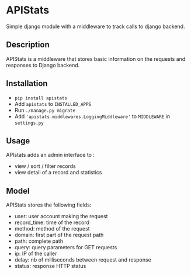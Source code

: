 # APIStats

Simple django module with a middleware to track calls to django backend. 

## Description

APIStats is a middleware that stores basic information on the requests and responses to Django backend.

## Installation

* `pip install apistats`
* Add `apistats` to `INSTALLED_APPS`
* Run `./manage.py migrate`
* Add `'apistats.middlewares.LoggingMiddleware'` to `MIDDLEWARE` in `settings.py`

## Usage 

APIstats adds an admin interface to :
* view / sort / filter records
* view detail of a record and statistics

## Model

APIStats stores the following fields:
* user: user account making the request
* record_time: time of the record
* method: method of the request
* domain: first part of the request path
* path: complete path
* query: query parameters for GET requests
* ip: IP of the caller
* delay: nb of milliseconds between request and response
* status: response HTTP status
 
